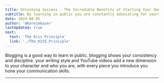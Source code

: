 ```yaml
---
title: Unlocking Success - The Incredible Benefits of Starting Your Own Blog
subtitle: By learning in public you are constantly advocating for yourself and using your level of expertise as a tool to spread your word and make your name.
date: 2024-08-05
author: '@KareimGazer'
lastUpdated: true
next:
  text: 'The Kiss Principle'
  link: './The_KISS_Principle'
---
```


Blogging is a good way to learn in public. blogging shows your consistency and discipline. your writing style and YouTube videos add a new dimension to your character and who you are, with every piece you introduce you hone your communication skills.

---
